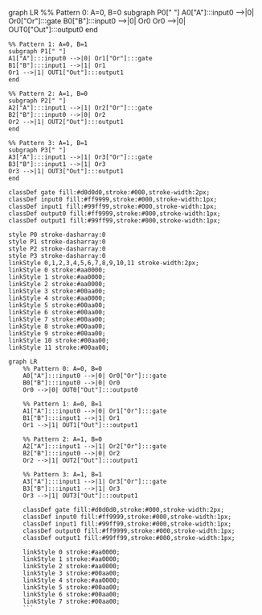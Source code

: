 graph LR
    %% Pattern 0: A=0, B=0
    subgraph P0[" "]
    A0["A"]:::input0 -->|0| Or0["Or"]:::gate
    B0["B"]:::input0 -->|0| Or0
    Or0 -->|0| OUT0["Out"]:::output0
    end
    
    %% Pattern 1: A=0, B=1
    subgraph P1[" "]
    A1["A"]:::input0 -->|0| Or1["Or"]:::gate
    B1["B"]:::input1 -->|1| Or1
    Or1 -->|1| OUT1["Out"]:::output1
    end
    
    %% Pattern 2: A=1, B=0
    subgraph P2[" "]
    A2["A"]:::input1 -->|1| Or2["Or"]:::gate
    B2["B"]:::input0 -->|0| Or2
    Or2 -->|1| OUT2["Out"]:::output1
    end
    
    %% Pattern 3: A=1, B=1
    subgraph P3[" "]
    A3["A"]:::input1 -->|1| Or3["Or"]:::gate
    B3["B"]:::input1 -->|1| Or3
    Or3 -->|1| OUT3["Out"]:::output1
    end

    classDef gate fill:#d0d0d0,stroke:#000,stroke-width:2px;
    classDef input0 fill:#ff9999,stroke:#000,stroke-width:1px;
    classDef input1 fill:#99ff99,stroke:#000,stroke-width:1px;
    classDef output0 fill:#ff9999,stroke:#000,stroke-width:1px;
    classDef output1 fill:#99ff99,stroke:#000,stroke-width:1px;

    style P0 stroke-dasharray:0
    style P1 stroke-dasharray:0
    style P2 stroke-dasharray:0
    style P3 stroke-dasharray:0
    linkStyle 0,1,2,3,4,5,6,7,8,9,10,11 stroke-width:2px;
    linkStyle 0 stroke:#aa0000;
    linkStyle 1 stroke:#aa0000;
    linkStyle 2 stroke:#aa0000;
    linkStyle 3 stroke:#00aa00;
    linkStyle 4 stroke:#aa0000;
    linkStyle 5 stroke:#00aa00;
    linkStyle 6 stroke:#00aa00;
    linkStyle 7 stroke:#00aa00;
    linkStyle 8 stroke:#00aa00;
    linkStyle 9 stroke:#00aa00;
    linkStyle 10 stroke:#00aa00;
    linkStyle 11 stroke:#00aa00;
	
```mermaid
graph LR
    %% Pattern 0: A=0, B=0
    A0["A"]:::input0 -->|0| Or0["Or"]:::gate
    B0["B"]:::input0 -->|0| Or0
    Or0 -->|0| OUT0["Out"]:::output0

    %% Pattern 1: A=0, B=1
    A1["A"]:::input0 -->|0| Or1["Or"]:::gate
    B1["B"]:::input1 -->|1| Or1
    Or1 -->|1| OUT1["Out"]:::output1

    %% Pattern 2: A=1, B=0
    A2["A"]:::input1 -->|1| Or2["Or"]:::gate
    B2["B"]:::input0 -->|0| Or2
    Or2 -->|1| OUT2["Out"]:::output1

    %% Pattern 3: A=1, B=1
    A3["A"]:::input1 -->|1| Or3["Or"]:::gate
    B3["B"]:::input1 -->|1| Or3
    Or3 -->|1| OUT3["Out"]:::output1

    classDef gate fill:#d0d0d0,stroke:#000,stroke-width:2px;
    classDef input0 fill:#ff9999,stroke:#000,stroke-width:1px;
    classDef input1 fill:#99ff99,stroke:#000,stroke-width:1px;
    classDef output0 fill:#ff9999,stroke:#000,stroke-width:1px;
    classDef output1 fill:#99ff99,stroke:#000,stroke-width:1px;

    linkStyle 0 stroke:#aa0000;
    linkStyle 1 stroke:#aa0000;
    linkStyle 2 stroke:#aa0000;
    linkStyle 3 stroke:#00aa00;
    linkStyle 4 stroke:#aa0000;
    linkStyle 5 stroke:#00aa00;
    linkStyle 6 stroke:#00aa00;
    linkStyle 7 stroke:#00aa00;
    ```